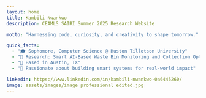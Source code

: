 ```yaml
---
layout: home
title: Kambili Nwankwo
description: CEAMLS SAIRI Summer 2025 Research Website

motto: "Harnessing code, curiosity, and creativity to shape tomorrow."

quick_facts:
  - "🎓 Sophomore, Computer Science @ Huston Tillotson University"
  - "🔬 Research: Smart AI-Based Waste Bin Monitoring and Collection Optimization on Morgan State University Campus"
  - "📍 Based in Austin, TX"
  - "🚀 Passionate about building smart systems for real-world impact"

linkedin: https://www.linkedin.com/in/kambili-nwankwo-0a6445260/
image: assets/images/image professional edited.jpg
---
```

